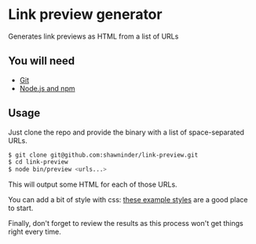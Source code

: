 # Link preview generator

Generates link previews as HTML from a list of URLs

## You will need

- [Git](https://git-scm.com/book/en/v2/Getting-Started-Installing-Git)
- [Node.js and npm](https://nodejs.org/en/)

## Usage
Just clone the repo and provide the binary with a list of space-separated URLs.

```sh
$ git clone git@github.com:shawninder/link-preview.git
$ cd link-preview
$ node bin/preview <urls...>
```

This will output some HTML for each of those URLs.

You can add a bit of style with css: [these example styles](style.css) are a good place to start.

Finally, don't forget to review the results as this process won't get things right every time.
